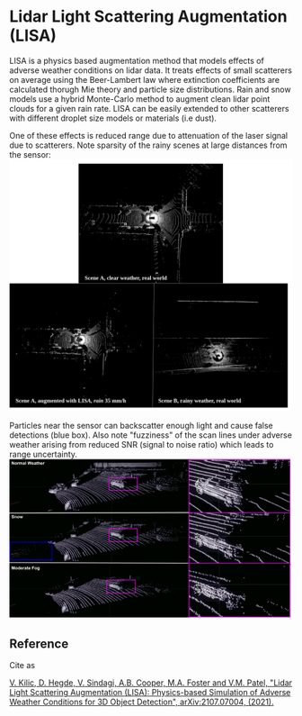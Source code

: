 # Lidar Light Scattering Augmentation (LISA)
LISA is a physics based augmentation method that models effects of adverse weather conditions on lidar data. 
It treats effects of small scatterers on average using the Beer-Lambert law where extinction coefficients are
calculated thorugh Mie theory and particle size distributions. Rain and snow models use a hybrid Monte-Carlo 
method to augment clean lidar point clouds for a given rain rate.  LISA can be easily extended to other
scatterers with different droplet size models or materials (i.e dust).

One of these effects is reduced range due to attenuation of the laser signal due to scatterers. Note sparsity
of the rainy scenes at large distances from the sensor:
![Reduced range](/images/rain.png)

Particles near the sensor can backscatter enough light and cause false detections (blue box). Also note "fuzziness"
of the scan lines under adverse weather arising from reduced SNR (signal to noise ratio) which leads to range uncertainty.
![Randomly scattered points near sensor and lost points](/images/fog_snow.png)


## Reference
Cite as 

[V. Kilic, D. Hegde, V. Sindagi, A.B. Cooper, M.A. Foster and V.M. Patel,
"Lidar Light Scattering Augmentation (LISA): Physics-based Simulation of Adverse Weather Conditions for 3D Object Detection",
arXiv:2107.07004, (2021).](https://arxiv.org/abs/2107.07004)